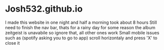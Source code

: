 # Josh532.github.io

I made this website in one night and half a morning took about 8 hours
Still need to finish the nav bar, thats for a rainy day
for some reason the album zeitgeist is unavabile so ignore that, all other ones work
Small mobile issues such as (spotify asking you to go to app) scroll horizontaly and press 'X' to close it
